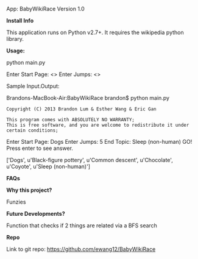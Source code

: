 App: BabyWikiRace
Version 1.0


__Install Info__

This application runs on Python v2.7+. It requires the wikipedia python library.

__Usage:__

python main.py
    
Enter Start Page:
<<ENTER YOUR START PAGE>>
Enter Jumps:
<<ENTER NUMBER OF JUMPS>>


Sample Input.Output:

Brandons-MacBook-Air:BabyWikiRace brandon$ python main.py

    Copyright (C) 2013 Brandon Lum & Esther Wang & Eric Gan

    This program comes with ABSOLUTELY NO WARRANTY;
    This is free software, and you are welcome to redistribute it under certain conditions;
    
Enter Start Page:
Dogs
Enter Jumps:
5
End Topic: Sleep (non-human)
GO! Press enter to see answer.

['Dogs', u'Black-figure pottery', u'Common descent', u'Chocolate', u'Coyote', u'Sleep (non-human)']




__FAQs__

**Why this project?**

Funzies

**Future Developments?**

Function that checks if 2 things are related via a BFS search 



__Repo__

Link to git repo: https://github.com/ewang12/BabyWikiRace
